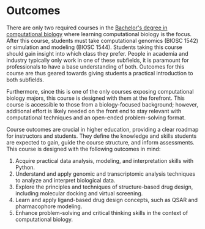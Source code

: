 # Outcomes

There are only two required courses in the [Bachelor's degree in computational biology](https://www.biology.pitt.edu/computational-biology) where learning computational biology is the focus.
After this course, students must take computational genomics (BIOSC 1542) or simulation and modeling (BIOSC 1544).
Students taking this course should gain insight into which class they prefer.
People in academia and industry typically only work in one of these subfields, it is paramount for professionals to have a base understanding of both.
Outcomes for this course are thus geared towards giving students a practical introduction to both subfields.

Furthermore, since this is one of the only courses exposing computational biology majors, this course is designed with them at the forefront.
This course is accessible to those from a biology-focused background; however, additional effort is likely needed on the front end to stay relevant with computational techniques and an open-ended problem-solving format.

Course outcomes are crucial in higher education, providing a clear roadmap for instructors and students.
They define the knowledge and skills students are expected to gain, guide the course structure, and inform assessments.
This course is designed with the following outcomes in mind:

1.  Acquire practical data analysis, modeling, and interpretation skills with Python.
2.  Understand and apply genomic and transcriptomic analysis techniques to analyze and interpret biological data.
3.  Explore the principles and techniques of structure-based drug design, including molecular docking and virtual screening.
4.  Learn and apply ligand-based drug design concepts, such as QSAR and pharmacophore modeling.
5.  Enhance problem-solving and critical thinking skills in the context of computational biology.
